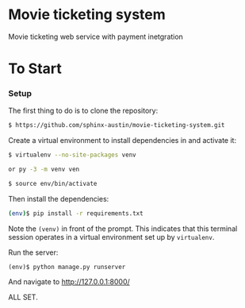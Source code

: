 # Movie ticketing system
Movie ticketing web service with payment inetgration

# To Start

### Setup

The first thing to do is to clone the repository:

```sh
$ https://github.com/sphinx-austin/movie-ticketing-system.git
```

Create a virtual environment to install dependencies in and activate it:

```sh
$ virtualenv --no-site-packages venv

or py -3 -m venv ven

$ source env/bin/activate
```

Then install the dependencies:

```sh
(env)$ pip install -r requirements.txt
```

Note the `(venv)` in front of the prompt. This indicates that this terminal
session operates in a virtual environment set up by `virtualenv`.

Run the server:

```
(env)$ python manage.py runserver
```

And navigate to http://127.0.0.1:8000/

ALL SET.
